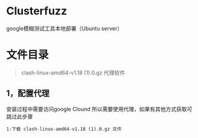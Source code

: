 # Clusterfuzz
google模糊测试工具本地部署（Ubuntu server）

# 文件目录
>clash-linux-amd64-v1.18 (1).0.gz  代理软件

## 1，配置代理
安装过程中需要访问google Clound 所以需要使用代理，如果有其他方式获取可跳过此步骤

    1:下载 clash-linux-amd64-v1.18 (1).0.gz 文件

